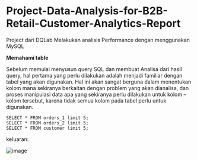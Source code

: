 # Project-Data-Analysis-for-B2B-Retail-Customer-Analytics-Report
Project dari DQLab Melakukan analisis Performance dengan menggunakan MySQL



**Memahami table**

Sebelum memulai menyusun query SQL dan membuat Analisa dari hasil query, hal pertama yang perlu dilakukan adalah menjadi familiar dengan tabel yang akan digunakan. Hal ini akan sangat berguna dalam menentukan kolom mana sekiranya berkaitan dengan problem yang akan dianalisa, dan proses manipulasi data apa yang sekiranya perlu dilakukan untuk kolom – kolom tersebut, karena tidak semua kolom pada tabel perlu untuk digunakan.
```
SELECT * FROM orders_1 limit 5;
SELECT * FROM orders_2 limit 5;
SELECT * FROM customer limit 5;
```
keluaran:

![image](https://user-images.githubusercontent.com/62486840/147630384-f330b5b5-9695-4cc3-86bd-d6d36e63c400.png)



